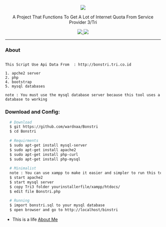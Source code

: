 <p align="center">
  <img src="https://img.ponselgue.com/2018/10/BONSTRIASLI-1.png">
  <p align="center">A Project That Functions To Get A Lot of 
Internet Quota From Service Provider 3/Tri  </p>

  <p align="center">
    <a href="https://twitter.com/AWardanaaa">
      <img src="https://img.shields.io/twitter/url?url=https%3A%2F%2Ftwitter.com%2FAWardanaaa">
    </a>
    <a href="https://github.com/wardnaa/InfCorn">
      <img src="https://img.shields.io/badge/version-1.0-blue.svg">
    </a>
  </p>
</p>

---


### About
```

This Script Use Api Data From  : http://bonstri.tri.co.id

1. apche2 server
2. php
4. bootstrap
5. mysql databases

note : You must use the mysql database server because this tool uses a database to working
```

### Download and Config:
```bash
  # Download
  $ git https://github.com/wardnaa/Bonstri
  $ cd Bonstri
    
  # Requirments
  $ sudo apt-get install mysql-server
  $ sudo apt-get install apache2
  $ sudo apt-get install php-curl
  $ sudo apt-get install php-mysql
  
  # Minimalist
  note : You can use xampp to make it easier and simpler to run this tool
  $ start apache2 
  $ start mysql server
  $ copy Tri3 folder yourinstallerfile/xampp/htdocs/
  $ edit file Bonstri.php
  
  # Running
  $ import bonstri.sql to your mysql database
  $ open browser and go to http://localhost/binstri

```

- This is a life [About Me](https://www.instagram.com/wardnaa.a)
